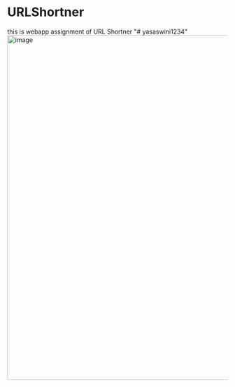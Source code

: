 # URLShortner
this is webapp assignment of URL Shortner
"# yasaswini1234" 
<img width="788" alt="image" src="https://github.com/yasaswini335/yasaswini1234/assets/96853775/c8aef8e5-c036-4584-87ad-341ea40167f8">


